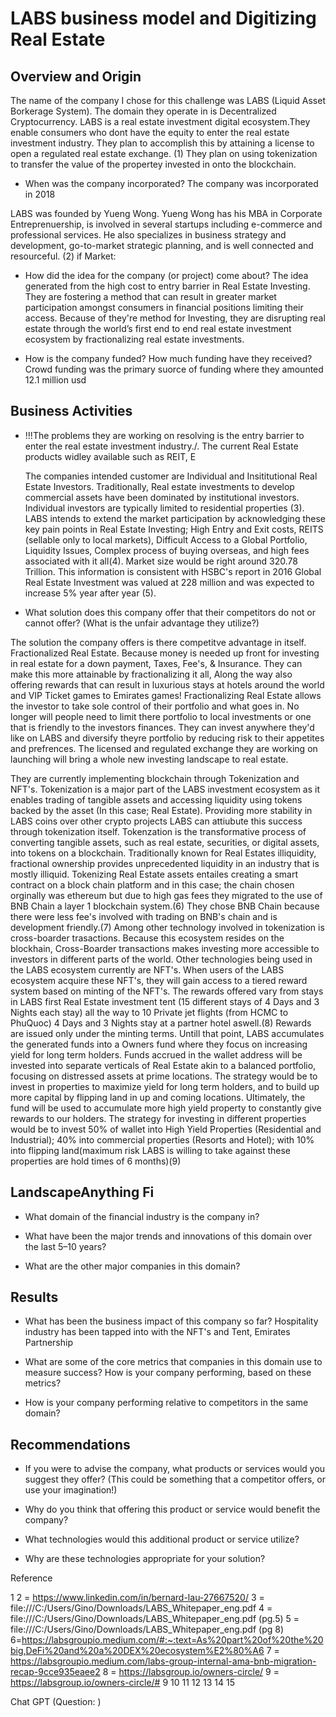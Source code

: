 # LABS business model and Digitizing Real Estate


## Overview and Origin

The name of the company I chose for this challenge was LABS (Liquid Asset Borkerage System). The domain they operate in is Decentralized Cryptocurrency.
    LABS is a real estate investment digital ecosystem.They enable consumers who dont have the equity to enter the
    real estate investment industry. They plan to accomplish this by attaining a license to open a regulated real estate exchange. (1)
    They plan on using tokenization to transfer the value of the propertey invested in onto the blockchain.

* When was the company incorporated?
The company was incorporated in 2018

LABS was founded by Yueng Wong. Yueng Wong has his MBA in Corporate Entreprenuership, is involved in several startups including e-commerce and professional services. He also specializes in business strategy and development, go-to-market strategic planning, and is well connected and resourceful. (2)
if Market:
     

* How did the idea for the company (or project) come about?
    The idea generated from the high cost to entry barrier in Real Estate Investing. They are fostering a method that can result in greater market participation amongst consumers in financial positions limiting their access. Because of they're method for Investing, they are disrupting real estate through the world’s first end to end real estate investment ecosystem by fractionalizing real estate investments.

* How is the company funded? How much funding have they received?
    Crowd funding was the primary suorce of funding where they amounted 12.1 million usd

## Business Activities

* !!!The problems they are working on resolving is the entry barrier to enter the real estate investment industry./. The current Real Estate products widley available such as REIT, E


    The companies intended customer are Individual and Insititutional Real Estate Investors. Traditionally, Real estate investments to develop commercial assets have been
dominated by institutional investors. Individual investors are typically limited to residential properties (3). LABS intends to extend the market participation by acknowledging these key pain points in Real Estate Investing; High Entry and Exit costs, REITS (sellable only to local markets), Difficult Access to a Global Portfolio, Liquidity Issues, Complex process of buying overseas, and high fees associated with it all(4). Market size would be right around 320.78 Trillion. This information is consistent with HSBC's report in 2016 Global Real Estate Investment was valued at 228 million and was expected to increase 5% year after year (5). 


* What solution does this company offer that their competitors do not or cannot offer? (What is the unfair advantage they utilize?) 

The solution the company offers is there competitve advantage in itself. Fractionalized Real Estate. Because money is needed up front for investing in real estate for a down payment, Taxes, Fee's, & Insurance. They can make this more attainable by fractionalizing it all, Along the way also offering rewards that can result in luxurious stays at hotels around the world and VIP Ticket games to Emirates games! 
Fractionalizing Real Estate allows the investor to take sole control of their portfolio and what goes in. No longer will people need to limit there portfolio to local investments or one that is friendly to the investors finances. They can invest anywhere they'd like on LABS and diversify theyre portfolio by reducing risk to their appetites and prefrences. The licensed and regulated exchange they are working on launching will bring a whole new investing landscape to real estate.

They are currently implementing blockchain through Tokenization and NFT's. Tokenization is a major part of the LABS investment ecosystem as it enables trading of tangible assets and accessing liquidity using tokens backed by the asset (In this case; Real Estate). Providing more stability in LABS coins over other crypto projects LABS can attiubute this success through tokenization itself. Tokenzation is the transformative process of converting tangible assets, such as real estate, securities, or digital assets, into tokens on a blockchain. Traditionally known for Real Estates illiquidity, fractional ownership provides unprecedented liquidity in an industry that is mostly illiquid. Tokenizing Real Estate assets entailes creating a smart contract on a block chain platform and in this case; the chain chosen orginally was ethereum but due to high gas fees they migrated to the use of BNB Chain a layer 1 blockchain system.(6) They chose BNB Chain because there were less fee's involved with trading on BNB's chain and is development friendly.(7) Among other technology involved in tokenization is cross-boarder trasactions. Because this ecosystem resides on the blockhain, Cross-Boarder transactions makes investing more accessible to investors in different parts of the world.
Other technologies being used in the LABS ecosystem currently are NFT's. When users of the LABS ecosystem acquire these NFT's, they will gain access to a tiered reward system based on minting of the NFT's. The rewards offered vary from stays in LABS first Real Estate investment tent (15 different stays of 4 Days and 3 Nights each stay) all the way to 10 Private jet flights (from HCMC to PhuQuoc) 4 Days and 3 Nights stay at a partner hotel aswell.(8) Rewards are issued only under the minting terms. Untill that point, LABS accumulates the generated funds into a Owners fund where they focus on increasing yield for long term  holders.
Funds accrued in the wallet address will be invested into separate verticals of Real Estate akin to a balanced portfolio, focusing on distressed assets at prime locations. The strategy would be to invest in properties to maximize yield for long term holders, and to build up more capital by flipping land in up and coming locations. Ultimately, the fund will be used to accumulate more high yield property to constantly give rewards to our holders. The strategy for investing in different properties would be to invest 50% of wallet into High Yield Properties (Residential and Industrial); 40% into commercial properties (Resorts and Hotel); with 10% into flipping land(maximum risk LABS is willing to take against these properties are hold times of 6 months)(9)
  

## LandscapeAnything Fi

* What domain of the financial industry is the company in?

* What have been the major trends and innovations of this domain over the last 5–10 years?

* What are the other major companies in this domain?


## Results

* What has been the business impact of this company so far?
Hospitality industry has been tapped into with the NFT's and Tent, Emirates Partnership

* What are some of the core metrics that companies in this domain use to measure success? How is your company performing, based on these metrics?

* How is your company performing relative to competitors in the same domain?



## Recommendations

* If you were to advise the company, what products or services would you suggest they offer? (This could be something that a competitor offers, or use your imagination!)

* Why do you think that offering this product or service would benefit the company?

* What technologies would this additional product or service utilize?

* Why are these technologies appropriate for your solution?



Reference

1
2 = https://www.linkedin.com/in/bernard-lau-27667520/
3 = file:///C:/Users/Gino/Downloads/LABS_Whitepaper_eng.pdf
4 = file:///C:/Users/Gino/Downloads/LABS_Whitepaper_eng.pdf (pg.5)
5 = file:///C:/Users/Gino/Downloads/LABS_Whitepaper_eng.pdf (pg 8)
6=https://labsgroupio.medium.com/#:~:text=As%20part%20of%20the%20big,DeFi%20and%20a%20DEX%20ecosystem%E2%80%A6
7 = https://labsgroupio.medium.com/labs-group-internal-ama-bnb-migration-recap-9cce935eaee2
8 = https://labsgroup.io/owners-circle/
9 = https://labsgroup.io/owners-circle/#
9
10
11
12
13
14
15

Chat GPT (Question: )